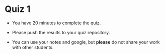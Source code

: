 # Quiz 1

- You have 20 minutes to complete the quiz. 

- Please push the results to your quiz repository.

- You can use your notes and google, but **please** do not share your work with other students.
